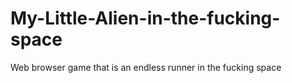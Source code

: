 # My-Little-Alien-in-the-fucking-space
 Web browser game that is an endless runner in the fucking space
